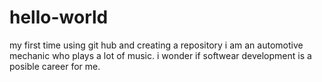 # hello-world
my first time using git hub and creating a repository 
i am an automotive mechanic who plays a lot of music.  i wonder if softwear development is a posible career for me.

